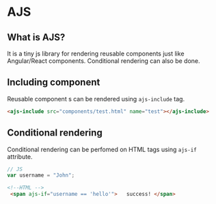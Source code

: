 # AJS

## What is AJS?
It is a tiny js library for rendering reusable components just like Angular/React components.
Conditional rendering can also be done.

## Including component

Reusable component s can be rendered using `ajs-include` tag.

````html
<ajs-include src="components/test.html" name="test"></ajs-include>
````
## Conditional rendering

Conditional rendering  can be perfomed on HTML tags using `ajs-if` attribute.

```javascript
// JS
var username = "John";
```

````html
<!--HTML -->
 <span ajs-if="username == 'hello'">   success! </span>
````

